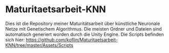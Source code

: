 # Maturitaetsarbeit-KNN
Dies ist die Repository meiner Maturitätsarbeit über künstliche Neuronale Netze mit Genetischem Algorithmus.
Die meisten Ordner und Dateien sind automatisch generiert worden durch die Unity Engine. Die Scripts befinden sich hier: https://github.com/koflin/Maturitaetsarbeit-KNN/tree/master/Assets/Scripts
